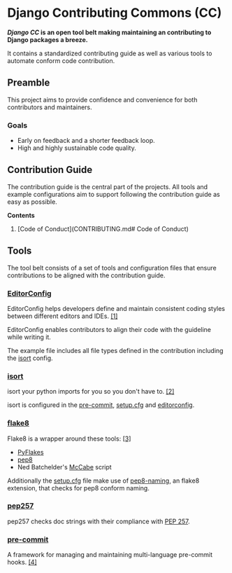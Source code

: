 # Django Contributing Commons (CC)
**_Django CC_ is an open tool belt making maintaining an contributing to Django packages a breeze.**

It contains a standardized contributing guide as well as various tools to automate conform code contribution.

## Preamble
This project aims to provide confidence and convenience for both contributors and maintainers.

### Goals
- Early on feedback and a shorter feedback loop.
- High and highly sustainable code quality.

## Contribution Guide
The contribution guide is the central part of the projects. All tools and example configurations aim to support following the contribution guide as easy as possible.

**Contents**

1. [Code of Conduct](CONTRIBUTING.md# Code of Conduct)

## Tools
The tool belt consists of a set of tools and configuration files that ensure contributions to be aligned with the contribution guide.

### [EditorConfig]
EditorConfig helps developers define and maintain consistent coding styles between different editors and IDEs. [[1]][EditorConfig]

EditorConfig enables contributors to align their code with the guideline while writing it.

The example file includes all file types defined in the contribution including the [isort](#isort) config.

### [isort][isort]
isort your python imports for you so you don't have to. [[2]][isort]

isort is configured in the [pre-commit][pre-commit-config.yaml], [setup.cfg] and [editorconfig].

### [flake8][flake8]
Flake8 is a wrapper around these tools: [[3]][flake8]
- [PyFlakes](https://launchpad.net/pyflakes)
- [pep8](https://github.com/jcrocholl/pep8)
- Ned Batchelder's [McCabe](http://nedbatchelder.com/blog/200803/python_code_complexity_microtool.html) script

Additionally the [setup.cfg] file make use of [pep8-naming](https://github.com/flintwork/pep8-naming), an flake8 extension, that checks for pep8 conform naming.

### [pep257][pep257]
pep257 checks doc strings with their compliance with [PEP 257](https://www.python.org/dev/peps/pep-0257/).

### [pre-commit][pre-commit]
A framework for managing and maintaining multi-language pre-commit hooks. [[4]][pre-commit]

[pre-commit]: (http://pre-commit.com/)
[editorconfig]: examples/.editorconfig
[isort]: (https://github.com/timothycrosley/isort)
[flake8]: (https://flake8.readthedocs.org/en/latest/)
[pep257]: (https://github.com/GreenSteam/pep257)
[setup.cfg]: examples/setup.cfg
[pre-commit-config.yaml]: examples/.pre-commit-config.yaml
